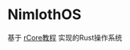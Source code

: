 # NimlothOS

基于 [rCore教程]([https://github.com/rcore-os/rCore-Tutorial-v3/](https://rcore-os.cn/rCore-Tutorial-Book-v3/index.html)) 实现的Rust操作系统
